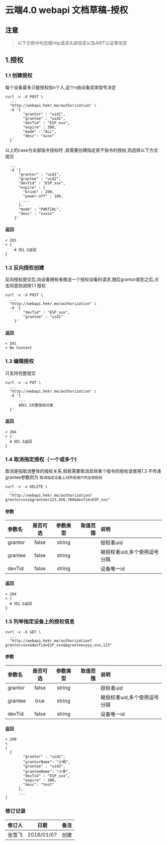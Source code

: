 # 云端4.0 webapi 文档草稿-授权
## 注意
> 以下示例中均忽略http请求头部信息以及AWT认证等信息


## 1.授权
### 1.1 创建授权
每个设备最多只能授权给n个人,这个n由设备具体型号决定
```
curl -v -X POST \
  ...
  "http://webapi.hekr.me/authorization" \
  -d '{
        "grantor" : "uid1",
        "grantee" : "uid2",
        "devTid" : "ESP_xxx",
        "expire" : 300,
        "mode" : "ALL",
        "desc": "xxxx"
  }'

```

以上的case为全部指令授权时 ,若需要创建指定若干指令的授权,则选择以下方式提交

```
  ...
  -d '{
      "grantor" : "uid1",
      "grantee" : "uid2",
      "devTid" : "ESP_xxx",
      "expire" : {
        "brush" : 200,
        "power-off" : 100,
        ...
      },
      "mode" : "PARTIAL",
      "desc" : "xxxxx"
    }'
```

#### 返回
```
< 201
< {
    # 同1.5返回
}
```

### 1.2 反向授权创建
反向授权提交后,向设备拥有者推送一个授权设备的请求,随后grantor收到之后,点击同意则调用1.1 授权
```
curl -v -X POST \
  ...
  "http://webapi.hekr.me/authorization" \
  -d '{
        "devTid" : "ESP_xxx",
        "grantee" : "uid1"
    }'
```
#### 返回
```
< 201
< No Content
```

### 1.3 编辑授权
只支持完整提交
```
curl -v -x PUT \
  ...
  "http://webapi.hekr.me/authorization" \
  -d '{
      ...
      #同1.1完整授权对象
  }'
```
#### 返回
```
< 204
< {
  # 同1.5返回
}
```

### 1.4 取消指定授权（一个或多个)
取消是指取消整体的授权关系,倘若需要取消具体某个指令的授权请使用1.3
不传递grantee参数则为 `取消指定设备上对所有用户的全部授权`
```
curl -v -x DELETE \
  ...
  "http://webapi.hekr.me/authorization?grantor=xxx&grantee=123,456,789&devTid=ESP_xxx"
```

#### 参数
| 参数名  | 是否可选 | 参数类型 | 取值范围 | 说明                         |
|:--------|:--------:|:--------:|---------:|:-----------------------------|
| grantor |  false   |  string  |          | 授权者uid                    |
| grantee |  false   |  string  |          | 被授权者uid,多个使用逗号分隔    |
| devTid  |  false   |  string  |          | 设备唯一id                   |


#### 返回
```
< 204
< {
  # 同1.5返回
}
```

### 1.5 列举指定设备上的授权信息

```
curl -v -X GET \
  ...
  "http://webapi.hekr.me/authorization?grantor=xxx&devTid=ESP_xxx&&grantee=yyy,xxx,123"
```

#### 参数
| 参数名  | 是否可选 | 参数类型 | 取值范围 | 说明                         |
|:--------|:--------:|:--------:|---------:|:-----------------------------|
| grantor |  false   |  string  |          | 授权者uid                    |
| grantee |   true   |  string  |          | 被授权者uid,多个使用逗号分隔 |
| devTid  |  false   |  string  |          | 设备唯一id                   |

#### 返回
```
< 200
<
[
  {
        "grantor" : "uid1",
        "grantorName": "小明",
        "grantee" : "uid2",
        "granteeName": "小李",
        "devTid" : "ESP_xxx",
        "expire" : 300,
        "desc": "test"
      },
      ...
]
```


### 修订记录
| 修订人 |    日期    | 备注 |
|:-------|:----------:|:----:|
| 张雪飞 | 2016/01/07 | 创建 |
